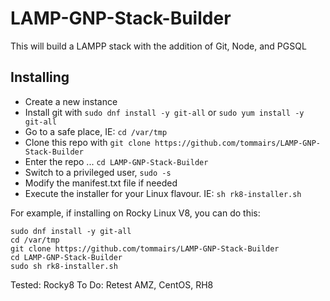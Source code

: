 # LAMP-GNP-Stack-Builder
This will build a LAMPP stack with the addition of Git, Node, and PGSQL

## Installing
 - Create a new instance
 - Install git with ```sudo dnf install -y git-all``` or ```sudo yum install -y git-all```
 - Go to a safe place, IE: ```cd /var/tmp```
 - Clone this repo with ```git clone https://github.com/tommairs/LAMP-GNP-Stack-Builder```
 - Enter the repo ... ```cd LAMP-GNP-Stack-Builder```
 - Switch to a privileged user, ```sudo -s```
 - Modify the manifest.txt file if needed
 - Execute the installer for your Linux flavour.  IE: ```sh rk8-installer.sh```
 
 For example, if installing on Rocky Linux V8, you can do this:

```
sudo dnf install -y git-all
cd /var/tmp
git clone https://github.com/tommairs/LAMP-GNP-Stack-Builder
cd LAMP-GNP-Stack-Builder
sudo sh rk8-installer.sh
```
 
Tested: Rocky8
To Do: Retest AMZ, CentOS, RH8
